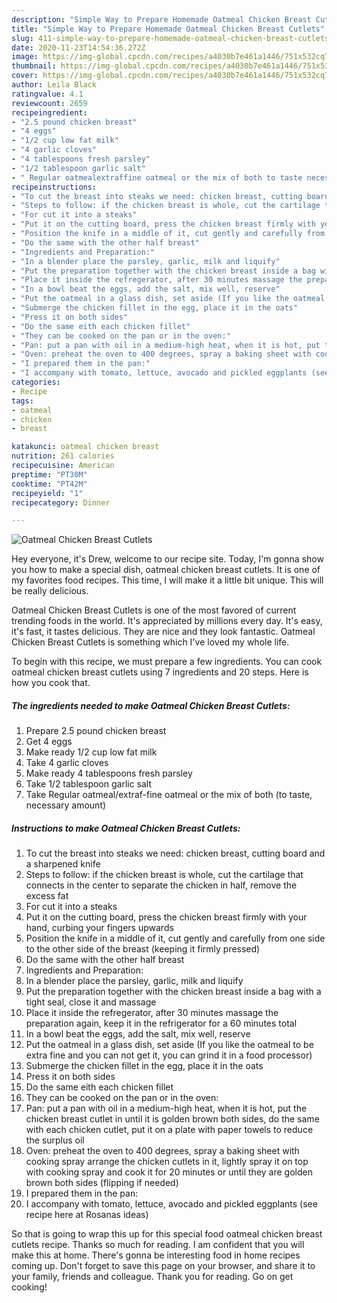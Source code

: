```yaml
---
description: "Simple Way to Prepare Homemade Oatmeal Chicken Breast Cutlets"
title: "Simple Way to Prepare Homemade Oatmeal Chicken Breast Cutlets"
slug: 411-simple-way-to-prepare-homemade-oatmeal-chicken-breast-cutlets
date: 2020-11-23T14:54:36.272Z
image: https://img-global.cpcdn.com/recipes/a4030b7e461a1446/751x532cq70/oatmeal-chicken-breast-cutlets-recipe-main-photo.jpg
thumbnail: https://img-global.cpcdn.com/recipes/a4030b7e461a1446/751x532cq70/oatmeal-chicken-breast-cutlets-recipe-main-photo.jpg
cover: https://img-global.cpcdn.com/recipes/a4030b7e461a1446/751x532cq70/oatmeal-chicken-breast-cutlets-recipe-main-photo.jpg
author: Leila Black
ratingvalue: 4.1
reviewcount: 2659
recipeingredient:
- "2.5 pound chicken breast"
- "4 eggs"
- "1/2 cup low fat milk"
- "4 garlic cloves"
- "4 tablespoons fresh parsley"
- "1/2 tablespoon garlic salt"
- " Regular oatmealextraffine oatmeal or the mix of both to taste necessary amount"
recipeinstructions:
- "To cut the breast into steaks we need: chicken breast, cutting board and a sharpened knife"
- "Steps to follow: if the chicken breast is whole, cut the cartilage that connects in the center to separate the chicken in half, remove the excess fat"
- "For cut it into a steaks"
- "Put it on the cutting board, press the chicken breast firmly with your hand, curbing your fingers upwards"
- "Position the knife in a middle of it, cut gently and carefully from one side to the other side of the breast (keeping it firmly pressed)"
- "Do the same with the other half breast"
- "Ingredients and Preparation:"
- "In a blender place the parsley, garlic, milk and liquify"
- "Put the preparation together with the chicken breast inside a bag with a tight seal, close it and massage"
- "Place it inside the refregerator, after 30 minutes massage the preparation again, keep it in the refrigerator for a 60 minutes total"
- "In a bowl beat the eggs, add the salt, mix well, reserve"
- "Put the oatmeal in a glass dish, set aside (If you like the oatmeal to be extra fine and you can not get it, you can grind it in a food processor)"
- "Submerge the chicken fillet in the egg, place it in the oats"
- "Press it on both sides"
- "Do the same eith each chicken fillet"
- "They can be cooked on the pan or in the oven:"
- "Pan: put a pan with oil in a medium-high heat, when it is hot, put the chicken breast cutlet in until it is golden brown both sides, do the same with each chicken cutlet, put it on a plate with paper towels to reduce the surplus oil"
- "Oven: preheat the oven to 400 degrees, spray a baking sheet with cooking spray arrange the chicken cutlets in it, lightly spray it on top with cooking spray and cook it for 20 minutes or until they are golden brown both sides (flipping if needed)"
- "I prepared them in the pan:"
- "I accompany with tomato, lettuce, avocado and pickled eggplants (see recipe here at Rosanas ideas)"
categories:
- Recipe
tags:
- oatmeal
- chicken
- breast

katakunci: oatmeal chicken breast 
nutrition: 261 calories
recipecuisine: American
preptime: "PT30M"
cooktime: "PT42M"
recipeyield: "1"
recipecategory: Dinner

---
```



![Oatmeal Chicken Breast Cutlets](https://img-global.cpcdn.com/recipes/a4030b7e461a1446/751x532cq70/oatmeal-chicken-breast-cutlets-recipe-main-photo.jpg)

Hey everyone, it's Drew, welcome to our recipe site. Today, I'm gonna show you how to make a special dish, oatmeal chicken breast cutlets. It is one of my favorites food recipes. This time, I will make it a little bit unique. This will be really delicious.



Oatmeal Chicken Breast Cutlets is one of the most favored of current trending foods in the world. It's appreciated by millions every day. It's easy, it's fast, it tastes delicious. They are nice and they look fantastic. Oatmeal Chicken Breast Cutlets is something which I've loved my whole life.


To begin with this recipe, we must prepare a few ingredients. You can cook oatmeal chicken breast cutlets using 7 ingredients and 20 steps. Here is how you cook that.

<!--inarticleads1-->

##### The ingredients needed to make Oatmeal Chicken Breast Cutlets:

1. Prepare 2.5 pound chicken breast
1. Get 4 eggs
1. Make ready 1/2 cup low fat milk
1. Take 4 garlic cloves
1. Make ready 4 tablespoons fresh parsley
1. Take 1/2 tablespoon garlic salt
1. Take  Regular oatmeal/extraf-fine oatmeal or the mix of both (to taste, necessary amount)




<!--inarticleads2-->

##### Instructions to make Oatmeal Chicken Breast Cutlets:

1. To cut the breast into steaks we need: chicken breast, cutting board and a sharpened knife
1. Steps to follow: if the chicken breast is whole, cut the cartilage that connects in the center to separate the chicken in half, remove the excess fat
1. For cut it into a steaks
1. Put it on the cutting board, press the chicken breast firmly with your hand, curbing your fingers upwards
1. Position the knife in a middle of it, cut gently and carefully from one side to the other side of the breast (keeping it firmly pressed)
1. Do the same with the other half breast
1. Ingredients and Preparation:
1. In a blender place the parsley, garlic, milk and liquify
1. Put the preparation together with the chicken breast inside a bag with a tight seal, close it and massage
1. Place it inside the refregerator, after 30 minutes massage the preparation again, keep it in the refrigerator for a 60 minutes total
1. In a bowl beat the eggs, add the salt, mix well, reserve
1. Put the oatmeal in a glass dish, set aside (If you like the oatmeal to be extra fine and you can not get it, you can grind it in a food processor)
1. Submerge the chicken fillet in the egg, place it in the oats
1. Press it on both sides
1. Do the same eith each chicken fillet
1. They can be cooked on the pan or in the oven:
1. Pan: put a pan with oil in a medium-high heat, when it is hot, put the chicken breast cutlet in until it is golden brown both sides, do the same with each chicken cutlet, put it on a plate with paper towels to reduce the surplus oil
1. Oven: preheat the oven to 400 degrees, spray a baking sheet with cooking spray arrange the chicken cutlets in it, lightly spray it on top with cooking spray and cook it for 20 minutes or until they are golden brown both sides (flipping if needed)
1. I prepared them in the pan:
1. I accompany with tomato, lettuce, avocado and pickled eggplants (see recipe here at Rosanas ideas)




So that is going to wrap this up for this special food oatmeal chicken breast cutlets recipe. Thanks so much for reading. I am confident that you will make this at home. There's gonna be interesting food in home recipes coming up. Don't forget to save this page on your browser, and share it to your family, friends and colleague. Thank you for reading. Go on get cooking!
